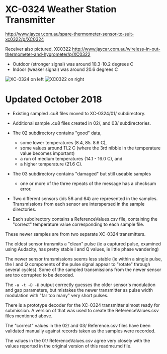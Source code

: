 # XC-0324 Weather Station Transmitter
http://www.jaycar.com.au/spare-thermometer-sensor-to-suit-xc0322/p/XC0324

Receiver also pictured, XC0322
http://www.jaycar.com.au/wireless-in-out-thermometer-and-hygrometer/p/XC0322

* Outdoor (stronger signal) was around 10.3-10.2 degrees C
* Indoor (weaker signal) was around 20.6 degrees C

![XC-0324 on left](IMG_20160726_221502.jpg)
![XC0322 on right](IMG_20160726_221449.jpg)


# Updated October 2018

* Existing sampled .cu8 files moved to XC-0324/01/ subdirectory.
* Additional sample .cu8 files created in 02/, and 03/
  subdirectories.
* The 02 subdirectory contains "good" data,

  + some lower temperatures (8.4, 85. 8.6 C),
  + some values around 11.2 C (where the 3rd nibble in the temperature
    value becomes important)
  + a run of medium temperatures (14.1 - 16.0 C), and
  + a higher temperature (21.6 C).

* The 03 subdirectory contains "damaged" but still useable samples

  + one or more of the three repeats of the message has a checksum error.
* Two different sensors (ids 56 and 64) are represented in the samples.
  Transmissions from each sensor are interspersed in the sample
  directories.
* Each subdirectory contains a ReferenceValues.csv file, containing the
  "correct" temperature value corresponding to each sample file.

These newer samples are from two separate XC-0324 transmitters.

The oldest sensor transmits a "clean" pulse (ie a captured pulse,
examined using Audacity, has pretty stable I and Q values, ie little
phase wandering)

The newer sensor transmissions seems less stable (ie within a single
pulse, the I and Q components of the pulse signal appear to "rotate"
through several cycles).  Some of the sampled transmissions from the
newer sensor are too corrupted to be decoded.

The `-a -t -D -D` output correctly guesses the older sensor's modulation
and gap parameters, but mistakes the newer transmitter as pulse width
modulation with "far too many" very short pulses.

There is a prototype decoder for the XC-0324 transmitter almost ready
for submission.  A version of that was used to create the
ReferenceValues.csv files mentioned above.

The "correct" values in the 02/ and 03/ Reference.csv files have
been validated manually against records taken as the samples were
recorded.

The values in the 01/ ReferenceValues.csv agree very closely with the
values reported in the original version of this readme.md file.


